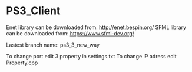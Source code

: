 # PS3_Client


Enet library can be downloaded from: http://enet.bespin.org/
SFML library can be downloaded from: https://www.sfml-dev.org/

Lastest branch name: ps3_3_new_way

To change port edit 3 property in settings.txt
To change IP adress edit Property.cpp

